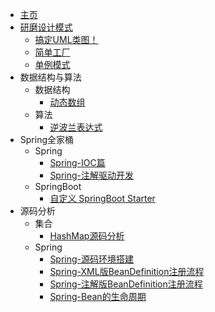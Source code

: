 * [主页](/README.md)
* [研磨设计模式](/md/研磨设计模式/README.md)
  * [搞定UML类图！](/md/研磨设计模式/搞定UML类图！.md)
  * [简单工厂](/md/研磨设计模式/简单工厂.md)
  * [单例模式](/md/研磨设计模式/单例模式.md)
* 数据结构与算法
  * 数据结构
    * [动态数组](/md/数据结构与算法/数据结构/动态数组.md)
  * 算法
    * [逆波兰表达式](/md/数据结构与算法/算法/逆波兰表达式.md)
* Spring全家桶
  * Spring
    * [Spring-IOC篇](/md/Spring全家桶/Spring/Spring-IOC篇.md)
    * [Spring-注解驱动开发](/md/Spring全家桶/Spring/Spring-注解驱动开发.md)
  * SpringBoot
    * [自定义 SpringBoot Starter](/md/Spring全家桶/SpringBoot/自定义SpringBoot-Starter.md)
* 源码分析
  * 集合
    * [HashMap源码分析](/md/源码分析/集合/HashMap源码分析.md)
  * Spring
    * [Spring-源码环境搭建](/md/源码分析/Spring/Spring-源码环境搭建.md)
    * [Spring-XML版BeanDefinition注册流程](/md/源码分析/Spring/Spring-XML版BeanDefinition注册流程.md)
    * [Spring-注解版BeanDefinition注册流程](/md/源码分析/Spring/Spring-注解版BeanDefinition注册流程.md)
    * [Spring-Bean的生命周期](/md/源码分析/Spring/Spring-Bean的生命周期.md)